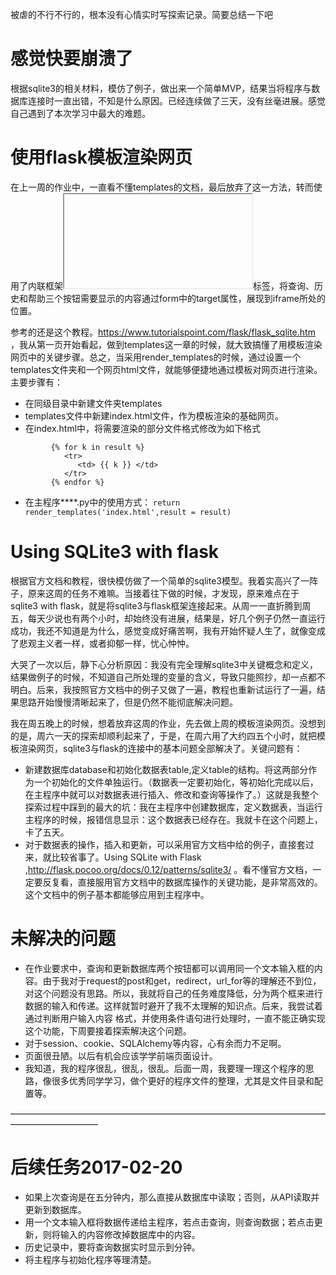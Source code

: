 被虐的不行不行的，根本没有心情实时写探索记录。简要总结一下吧

# 感觉快要崩溃了

根据sqlite3的相关材料，模仿了例子，做出来一个简单MVP，结果当将程序与数据库连接时一直出错，不知是什么原因。已经连续做了三天，没有丝毫进展。感觉自己遇到了本次学习中最大的难题。

# 使用flask模板渲染网页

在上一周的作业中，一直看不懂templates的文档，最后放弃了这一方法，转而使用了内联框架<iframe></iframe>标签，将查询、历史和帮助三个按钮需要显示的内容通过form中的target属性，展现到iframe所处的位置。

参考的还是这个教程。https://www.tutorialspoint.com/flask/flask_sqlite.htm ，我从第一页开始看起，做到templates这一章的时候，就大致搞懂了用模板渲染网页中的关键步骤。总之，当采用render_templates的时候，通过设置一个templates文件夹和一个网页html文件，就能够便捷地通过模板对网页进行渲染。主要步骤有：

+ 在同级目录中新建文件夹templates
+ templates文件中新建index.html文件，作为模板渲染的基础网页。
+ 在index.html中，将需要渲染的部分文件格式修改为如下格式
```
         {% for k in result %}       
            <tr>
               <td> {{ k }} </td>
            </tr>
         {% endfor %}
```
+ 在主程序****.py中的使用方式：
``` return render_templates('index.html',result = result) ```

# Using SQLite3 with flask

根据官方文档和教程，很快模仿做了一个简单的sqlite3模型。我着实高兴了一阵子，原来这周的任务不难嘛。当接着往下做的时候，才发现，原来难点在于sqlite3 with flask，就是将sqlite3与flask框架连接起来。从周一一直折腾到周五，每天少说也有两个小时，却始终没有进展，结果是，好几个例子仍然一直运行成功，我还不知道是为什么，感觉变成好痛苦啊，我有开始怀疑人生了，就像变成了悲观主义者一样，或者抑郁一样，忧心忡忡。

大哭了一次以后，静下心分析原因：我没有完全理解sqlite3中关键概念和定义，结果做例子的时候，不知道自己所处理的变量的含义，导致只能照抄，却一点都不明白。后来，我按照官方文档中的例子又做了一遍，教程也重新试运行了一遍，结果思路开始慢慢清晰起来了，但是仍然不能彻底解决问题。

我在周五晚上的时候，想着放弃这周的作业，先去做上周的模板渲染网页。没想到的是，周六一天的探索却顺利起来了，于是，在周六用了大约四五个小时，就把模板渲染网页，sqlite3与flask的连接中的基本问题全部解决了。关键问题有：

+ 新建数据库database和初始化数据表table,定义table的结构。将这两部分作为一个初始化的文件单独运行。（数据表一定要初始化，等初始化完成以后，在主程序中就可以对数据表进行插入、修改和查询等操作了。）这就是我整个探索过程中踩到的最大的坑：我在主程序中创建数据库，定义数据表，当运行主程序的时候，报错信息显示：这个数据表已经存在。我就卡在这个问题上，卡了五天。
+ 对于数据表的操作，插入和更新，可以采用官方文档中给的例子，直接套过来，就比较省事了。Using SQLite with Flask ,http://flask.pocoo.org/docs/0.12/patterns/sqlite3/ 。看不懂官方文档，一定要反复看，直接服用官方文档中的数据库操作的关键功能，是非常高效的。这个文档中的例子基本都能够应用到主程序中。


# 未解决的问题

+ 在作业要求中，查询和更新数据库两个按钮都可以调用同一个文本输入框的内容。由于我对于request的post和get，redirect，url_for等的理解还不到位，对这个问题没有思路。所以，我就将自己的任务难度降低，分为两个框来进行数据的输入和传递。这样就暂时避开了我不太理解的知识点。后来，我尝试着通过判断用户输入内容 格式，并使用条件语句进行处理时，一直不能正确实现这个功能，下周要接着探索解决这个问题。
+ 对于session、cookie、SQLAlchemy等内容，心有余而力不足啊。
+ 页面很丑陋。以后有机会应该学学前端页面设计。
+ 我知道，我的程序很乱，很乱，很乱。后面一周，我要理一理这个程序的思路，像很多优秀同学学习，做个更好的程序文件的整理，尤其是文件目录和配置等。

——————————————————————————————————————————————

# 后续任务2017-02-20

+ 如果上次查询是在五分钟内，那么直接从数据库中读取；否则，从API读取并更新到数据库。
+ 用一个文本输入框将数据传递给主程序，若点击查询，则查询数据；若点击更新，则将输入的内容修改掉数据库中的内容。
+ 历史记录中，要将查询数据实时显示到分钟。
+ 将主程序与初始化程序等理清楚。


